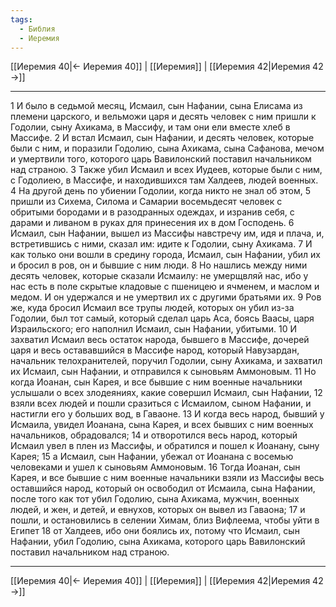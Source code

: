```yaml
---
tags:
  - Библия
  - Иеремия
---
```

[[Иеремия 40|← Иеремия 40]] | [[Иеремия]] | [[Иеремия 42|Иеремия 42 →]]

---
1 И было в седьмой месяц, Исмаил, сын Нафании, сына Елисама из племени царского, и вельможи царя и десять человек с ним пришли к Годолии, сыну Ахикама, в Массифу, и там они ели вместе хлеб в Массифе.
2 И встал Исмаил, сын Нафании, и десять человек, которые были с ним, и поразили Годолию, сына Ахикама, сына Сафанова, мечом и умертвили того, которого царь Вавилонский поставил начальником над страною.
3 Также убил Исмаил и всех Иудеев, которые были с ним, с Годолиею, в Массифе, и находившихся там Халдеев, людей военных.
4 На другой день по убиении Годолии, когда никто не знал об этом,
5 пришли из Сихема, Силома и Самарии восемьдесят человек с обритыми бородами и в разодранных одеждах, и изранив себя, с дарами и ливаном в руках для принесения их в дом Господень.
6 Исмаил, сын Нафании, вышел из Массифы навстречу им, идя и плача, и, встретившись с ними, сказал им: идите к Годолии, сыну Ахикама.
7 И как только они вошли в средину города, Исмаил, сын Нафании, убил их и бросил в ров, он и бывшие с ним люди.
8 Но нашлись между ними десять человек, которые сказали Исмаилу: не умерщвляй нас, ибо у нас есть в поле скрытые кладовые с пшеницею и ячменем, и маслом и медом. И он удержался и не умертвил их с другими братьями их.
9 Ров же, куда бросил Исмаил все трупы людей, которых он убил из-за Годолии, был тот самый, который сделал царь Аса, боясь Ваасы, царя Израильского; его наполнил Исмаил, сын Нафании, убитыми.
10 И захватил Исмаил весь остаток народа, бывшего в Массифе, дочерей царя и весь остававшийся в Массифе народ, который Навузардан, начальник телохранителей, поручил Годолии, сыну Ахикама, и захватил их Исмаил, сын Нафании, и отправился к сыновьям Аммоновым.
11 Но когда Иоанан, сын Карея, и все бывшие с ним военные начальники услышали о всех злодеяниях, какие совершил Исмаил, сын Нафании,
12 взяли всех людей и пошли сразиться с Исмаилом, сыном Нафании, и настигли его у больших вод, в Гаваоне.
13 И когда весь народ, бывший у Исмаила, увидел Иоанана, сына Карея, и всех бывших с ним военных начальников, обрадовался;
14 и отворотился весь народ, который Исмаил увел в плен из Массифы, и обратился и пошел к Иоанану, сыну Карея;
15 а Исмаил, сын Нафании, убежал от Иоанана с восемью человеками и ушел к сыновьям Аммоновым.
16 Тогда Иоанан, сын Карея, и все бывшие с ним военные начальники взяли из Массифы весь оставшийся народ, который он освободил от Исмаила, сына Нафании, после того как тот убил Годолию, сына Ахикама, мужчин, военных людей, и жен, и детей, и евнухов, которых он вывел из Гаваона;
17 и пошли, и остановились в селении Химам, близ Вифлеема, чтобы уйти в Египет
18 от Халдеев, ибо они боялись их, потому что Исмаил, сын Нафании, убил Годолию, сына Ахикама, которого царь Вавилонский поставил начальником над страною.

---
[[Иеремия 40|← Иеремия 40]] | [[Иеремия]] | [[Иеремия 42|Иеремия 42 →]]